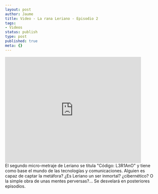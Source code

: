 ```yaml
---
layout: post
author: Jaume
title: Video - La rana Leriano - Episodio 2
tags:
- Videos
status: publish
type: post
published: true
meta: {}
---
```

<object width="425" height="350"><param name="movie" value="http://www.youtube.com/v/btLaj7uSulE"></param><embed src="http://www.youtube.com/v/btLaj7uSulE" type="application/x-shockwave-flash" width="450" height="350"></embed></object><br />
El segundo micro-metraje de Leriano se titula "Código: L3R1AnO" y tiene como base el mundo de las tecnologías y comunicaciones. Alguien es capaz de captar la metáfora? ¿Es Leriano un ser inmortal? ¿cibernético? O la simple obra de unas mentes perversas?... Se desvelará en posteriores episodios.
